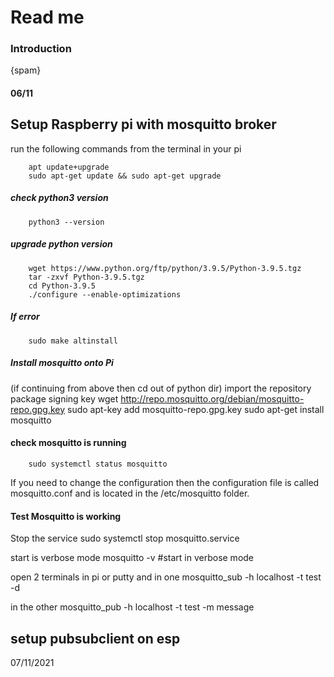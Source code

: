 # Read me

### Introduction
{spam}




#### 06/11 

  ## Setup Raspberry pi with mosquitto broker
  
  run the following commands from the terminal in your pi
  
		apt update+upgrade
        sudo apt-get update && sudo apt-get upgrade
      
      
 ##### check python3 version
        python3 --version
      
  ##### upgrade python version
        wget https://www.python.org/ftp/python/3.9.5/Python-3.9.5.tgz
        tar -zxvf Python-3.9.5.tgz
        cd Python-3.9.5
        ./configure --enable-optimizations
	
 ##### If error
        sudo make altinstall
        
 ##### Install mosquitto onto Pi
 (if continuing from above then cd out of python dir)
 import the repository package signing key
        wget http://repo.mosquitto.org/debian/mosquitto-repo.gpg.key
        sudo apt-key add mosquitto-repo.gpg.key
        sudo apt-get install mosquitto
       
 #### check mosquitto is running
        sudo systemctl status mosquitto

If you need to change the configuration then the configuration file is called mosquitto.conf and is located in the /etc/mosquitto folder.

#### Test Mosquitto is working

Stop the service 
				sudo systemctl stop mosquitto.service
				
start is verbose mode 
				mosquitto -v   #start in verbose mode
				
open 2 terminals in pi or putty and in one
				mosquitto_sub -h localhost -t test -d

in the other
				mosquitto_pub -h localhost -t test -m message
        
  
## setup pubsubclient on esp
07/11/2021

